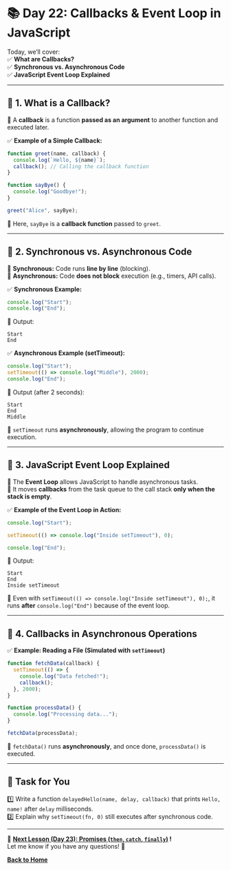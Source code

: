 # **📚 Day 22: Callbacks & Event Loop in JavaScript**  

Today, we’ll cover:  
✅ **What are Callbacks?**  
✅ **Synchronous vs. Asynchronous Code**  
✅ **JavaScript Event Loop Explained**  

---

## **🔹 1. What is a Callback?**  
📌 A **callback** is a function **passed as an argument** to another function and executed later.  

✅ **Example of a Simple Callback:**  
```js
function greet(name, callback) {
  console.log(`Hello, ${name}`);
  callback(); // Calling the callback function
}

function sayBye() {
  console.log("Goodbye!");
}

greet("Alice", sayBye);
```
🔹 Here, `sayBye` is a **callback function** passed to `greet`.  

---

## **🔹 2. Synchronous vs. Asynchronous Code**  
📌 **Synchronous:** Code runs **line by line** (blocking).  
📌 **Asynchronous:** Code **does not block** execution (e.g., timers, API calls).  

✅ **Synchronous Example:**  
```js
console.log("Start");
console.log("End"); 
```
🔹 Output:  
```
Start  
End  
```

✅ **Asynchronous Example (setTimeout):**  
```js
console.log("Start");
setTimeout(() => console.log("Middle"), 2000);
console.log("End");
```
🔹 Output (after 2 seconds):  
```
Start  
End  
Middle  
```
🚀 `setTimeout` runs **asynchronously**, allowing the program to continue execution.  

---

## **🔹 3. JavaScript Event Loop Explained**  
📌 The **Event Loop** allows JavaScript to handle asynchronous tasks.  
📌 It moves **callbacks** from the task queue to the call stack **only when the stack is empty**.  

✅ **Example of the Event Loop in Action:**  
```js
console.log("Start");

setTimeout(() => console.log("Inside setTimeout"), 0);

console.log("End");
```
🔹 Output:  
```
Start  
End  
Inside setTimeout  
```
🔹 Even with `setTimeout(() => console.log("Inside setTimeout"), 0);`, it runs **after** `console.log("End")` because of the event loop.  

---

## **🔹 4. Callbacks in Asynchronous Operations**  
✅ **Example: Reading a File (Simulated with `setTimeout`)**  
```js
function fetchData(callback) {
  setTimeout(() => {
    console.log("Data fetched!");
    callback();
  }, 2000);
}

function processData() {
  console.log("Processing data...");
}

fetchData(processData);
```
🔹 `fetchData()` runs **asynchronously**, and once done, `processData()` is executed.  

---

## **📝 Task for You**  
1️⃣ Write a function `delayedHello(name, delay, callback)` that prints `Hello, name!` after `delay` milliseconds.  
2️⃣ Explain why `setTimeout(fn, 0)` still executes after synchronous code.  

---

🎯 **[Next Lesson (Day 23): Promises (`then`, `catch`, `finally`)](../day_23/README.md) !**  
Let me know if you have any questions! 🚀

[**Back to Home**](../../../README.md)